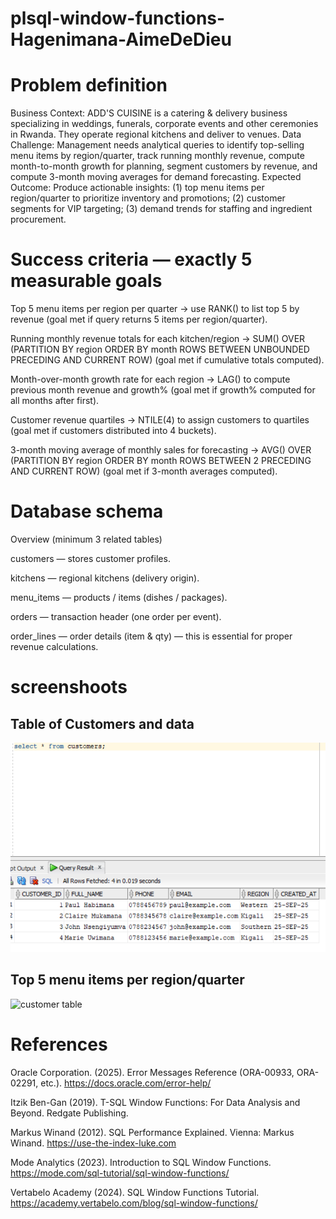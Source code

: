 # plsql-window-functions-Hagenimana-AimeDeDieu
#  Problem definition 

Business Context: ADD'S CUISINE is a catering & delivery business specializing in weddings, funerals, corporate events and other ceremonies in Rwanda. They operate regional kitchens and deliver to venues.
Data Challenge: Management needs analytical queries to identify top-selling menu items by region/quarter, track running monthly revenue, compute month-to-month growth for planning, segment customers by revenue, and compute 3-month moving averages for demand forecasting.
Expected Outcome: Produce actionable insights: (1) top menu items per region/quarter to prioritize inventory and promotions; (2) customer segments for VIP targeting; (3) demand trends for staffing and ingredient procurement.

#  Success criteria — exactly 5 measurable goals 

Top 5 menu items per region per quarter → use RANK() to list top 5 by revenue (goal met if query returns 5 items per region/quarter).

Running monthly revenue totals for each kitchen/region → SUM() OVER (PARTITION BY region ORDER BY month ROWS BETWEEN UNBOUNDED PRECEDING AND CURRENT ROW) (goal met if cumulative totals computed).

Month-over-month growth rate for each region → LAG() to compute previous month revenue and growth% (goal met if growth% computed for all months after first).

Customer revenue quartiles → NTILE(4) to assign customers to quartiles (goal met if customers distributed into 4 buckets).

3-month moving average of monthly sales for forecasting → AVG() OVER (PARTITION BY region ORDER BY month ROWS BETWEEN 2 PRECEDING AND CURRENT ROW) (goal met if 3-month averages computed).

#  Database schema 
Overview (minimum 3 related tables)

customers — stores customer profiles.

kitchens — regional kitchens (delivery origin).

menu_items — products / items (dishes / packages).

orders — transaction header (one order per event).

order_lines — order details (item & qty) — this is essential for proper revenue calculations.

# screenshoots
Table of Customers and data
-------------------------
![customer table](screenshots/customers.png)

Top 5 menu items per region/quarter
---------------------------------
![customer table](screenshots/Top5%items%pee%region.png)

#  References
Oracle Corporation. (2025). Error Messages Reference (ORA-00933, ORA-02291, etc.).
https://docs.oracle.com/error-help/

Itzik Ben-Gan (2019). T-SQL Window Functions: For Data Analysis and Beyond. Redgate Publishing.

Markus Winand (2012). SQL Performance Explained. Vienna: Markus Winand.
https://use-the-index-luke.com

Mode Analytics (2023). Introduction to SQL Window Functions.
https://mode.com/sql-tutorial/sql-window-functions/

Vertabelo Academy (2024). SQL Window Functions Tutorial.
https://academy.vertabelo.com/blog/sql-window-functions/
